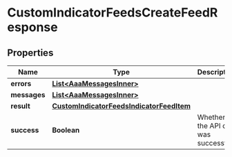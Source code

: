 

# CustomIndicatorFeedsCreateFeedResponse


## Properties

| Name | Type | Description | Notes |
|------------ | ------------- | ------------- | -------------|
|**errors** | [**List&lt;AaaMessagesInner&gt;**](AaaMessagesInner.md) |  |  |
|**messages** | [**List&lt;AaaMessagesInner&gt;**](AaaMessagesInner.md) |  |  |
|**result** | [**CustomIndicatorFeedsIndicatorFeedItem**](CustomIndicatorFeedsIndicatorFeedItem.md) |  |  |
|**success** | **Boolean** | Whether the API call was successful |  |



